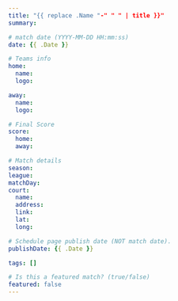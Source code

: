 ```yaml
---
title: "{{ replace .Name "-" " " | title }}"
summary:

# match date (YYYY-MM-DD HH:mm:ss)
date: {{ .Date }}

# Teams info
home:
  name:
  logo:

away:
  name:
  logo:

# Final Score
score:
  home:
  away:

# Match details
season:
league:
matchDay:
court:
  name:
  address:
  link:
  lat:
  long:

# Schedule page publish date (NOT match date).
publishDate: {{ .Date }}

tags: []

# Is this a featured match? (true/false)
featured: false
---
```

